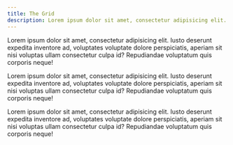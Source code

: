 ```yaml
---
title: The Grid
description: Lorem ipsum dolor sit amet, consectetur adipisicing elit. Iusto deserunt expedita inventore ad, voluptates voluptate dolore perspiciatis, aperiam sit nisi voluptas ullam consectetur culpa id? Repudiandae voluptatum quis corporis neque!
---
```


Lorem ipsum dolor sit amet, consectetur adipisicing elit. Iusto deserunt expedita inventore ad, voluptates voluptate dolore perspiciatis, aperiam sit nisi voluptas ullam consectetur culpa id? Repudiandae voluptatum quis corporis neque!

Lorem ipsum dolor sit amet, consectetur adipisicing elit. Iusto deserunt expedita inventore ad, voluptates voluptate dolore perspiciatis, aperiam sit nisi voluptas ullam consectetur culpa id? Repudiandae voluptatum quis corporis neque!

Lorem ipsum dolor sit amet, consectetur adipisicing elit. Iusto deserunt expedita inventore ad, voluptates voluptate dolore perspiciatis, aperiam sit nisi voluptas ullam consectetur culpa id? Repudiandae voluptatum quis corporis neque!
